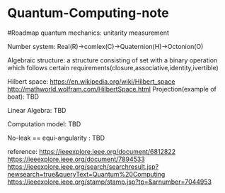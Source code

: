 # Quantum-Computing-note

#Roadmap
quantum mechanics:
unitarity
measurement

Number system:
Real(R)->comlex(C)->Quaternion(H)->Octonion(O)

Algebraic structure:
a structure consisting of set with a binary operation which follows certain requirements(closure,associative,identity,ivertible)

Hilbert space:
https://en.wikipedia.org/wiki/Hilbert_space
http://mathworld.wolfram.com/HilbertSpace.html
Projection(example of boat):
TBD

Linear Algebra:
TBD

Computation model:
TBD

No-leak == equi-angularity :
TBD

reference:
https://ieeexplore.ieee.org/document/6812822
https://ieeexplore.ieee.org/document/7894533
https://ieeexplore.ieee.org/search/searchresult.jsp?newsearch=true&queryText=Quantum%20Computing
https://ieeexplore.ieee.org/stamp/stamp.jsp?tp=&arnumber=7044953
